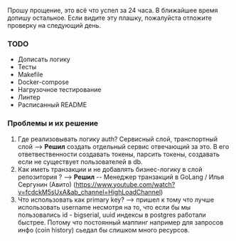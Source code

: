 Прошу прощение, это всё что успел за 24 часа. В ближайшее время допишу остальное. Если видите эту плашку, пожалуйста отложите проверку на следующий день.

### TODO

- Дописать логику
- Тесты
- Makefile
- Docker-compose
- Нагрузочное тестирование
- Линтер
- Расписанный README

### Проблемы и их решение

1. Где реализовывать логику auth? Сервисный слой, транспортный слой --> **Решил** создать отдельный сервис отвечающий за это. 
В его ответвественности создавать токены, парсить токены, создавать если не существует пользователей в db.
2. Как иметь транзакции и не добавлять бизнес-логику в слой репозитория ? --> **Решил** -- Менеджер транзакций в GoLang / Илья Сергунин (Авито) (https://www.youtube.com/watch?v=fcdckM5sUxA&ab_channel=HighLoadChannel)
3. Что использовать как primary key? --> пришел к тому что лучше использовать username несмотря на то, что если бы мы пользовались id - bigserial, uuid индексы в postgres работали быстрее.
Потому что постоянный маппинг например для запросов инфо (coin history) сьедал бы слишком много ресурсов.